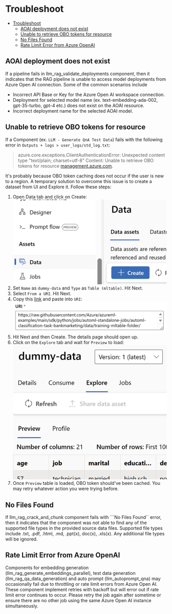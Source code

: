 # Troubleshoot

- [Troubleshoot](#troubleshoot)
  - [AOAI deployment does not exist](#aoai-deployment-does-not-exist)
  - [Unable to retrieve OBO tokens for resource](#unable-to-retrieve-obo-tokens-for-resource)
  - [No Files Found](#no-files-found)
  - [Rate Limit Error from Azure OpenAI](#rate-limit-error-from-azure-openai)

## AOAI deployment does not exist

If a pipeline fails in llm_rag_validate_deployments component, then it indicates that the RAG pipeline is unable to access model deployments from Azure Open AI connection. Some of the common scenarios include

- Incorrect API Base or Key for the Azure Open AI workspace connection.
- Deployment for selected model name (ex. text-embedding-ada-002, gpt-35-turbo, gpt-4 etc.) does not exist on the AOAI resource.
- Incorrect deployment name for the selected AOAI model.

## Unable to retrieve OBO tokens for resource

If a Component (ex. `LLM - Generate QnA Test Data`) fails with the following error in `Outputs + logs > user_logs/std_log.txt`:

> azure.core.exceptions.ClientAuthenticationError: Unexpected content type "text/plain; charset=utf-8"
Content: Unable to retrieve OBO tokens for resource [management.azure.com](https://management.azure.com).

It's probably because OBO token caching does not occur if the user is new to a region. A temporary solution to overcome this issue is to create a dataset from UI and Explore it. Follow these steps:

1. Open Data tab and click on Create:
   ![Create Data](./media/troubleshooting-1.png)
1. Set `Name` as `dummy-data` and `Type` as `Table (mltable)`. Hit Next.
1. Select `From a URI`. Hit Next.
1. Copy this [link](https://raw.githubusercontent.com/Azure/azureml-examples/main/sdk/python/jobs/automl-standalone-jobs/automl-classification-task-bankmarketing/data/training-mltable-folder/) and paste into `URI`:
   ![Copy and paste link](./media/troubleshooting-2.png)
1. Hit Next and then Create. The details page should open up.
1. Click on the `Explore` tab and wait for `Preview` to load:
   ![Preview Data](./media/troubleshooting-3.png)
1. Once `Preview` table is loaded, OBO token should've been cached. You may retry whatever action you were trying before.

## No Files Found

If llm_rag_crack_and_chunk component fails with ```No Files Found`` error, then it indicates that the component was not able to find any of the supported file types in the provided source data files. Supported file types include .txt, .pdf, .html, .md, .ppt(x), doc(x), .xls(x). Any additional file types will be ignored.

## Rate Limit Error from Azure OpenAI

Components for embedding generation (llm_rag_generate_embeddings_parallel), test data generation (llm_rag_qa_data_generation) and auto prompt (llm_autoprompt_qna) may occasionally fail due to throttling or rate limit errors from Azure Open AI. These component implement retries with backoff but will error out if rate limit error continues to occur. Please retry the job again after sometime or ensure there are no other job using the same Azure Open AI instance simultaneously.